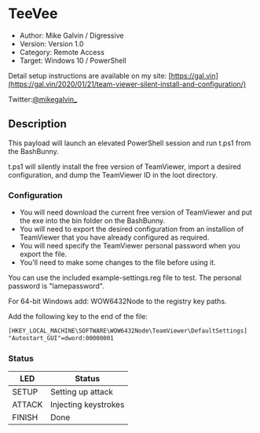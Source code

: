 # TeeVee

* Author: Mike Galvin / Digressive
* Version: Version 1.0
* Category: Remote Access
* Target: Windows 10 / PowerShell

Detail setup instructions are available on my site: [https://gal.vin](https://gal.vin/2020/01/21/team-viewer-silent-install-and-configuration/)

Twitter:[@mikegalvin_](https://twitter.com/mikegalvin_)

## Description

This payload will launch an elevated PowerShell session and run t.ps1 from the BashBunny.

t.ps1 will silently install the free version of TeamViewer, import a desired configuration, and dump the TeamViewer ID in the loot directory.

### Configuration

* You will need download the current free version of TeamViewer and put the exe into the bin folder on the BashBunny.
* You will need to export the desired configuration from an installion of TeamViewer that you have already configured as required.
* You will need specify the TeamViewer personal password when you export the file.
* You'll need to make some changes to the file before using it.

You can use the included example-settings.reg file to test. The personal password is "lamepassword".

For 64-bit Windows add: WOW6432Node to the registry key paths.

Add the following key to the end of the file:

``` txt
[HKEY_LOCAL_MACHINE\SOFTWARE\WOW6432Node\TeamViewer\DefaultSettings]
"Autostart_GUI"=dword:00000001
```

### Status

| LED    | Status               |
| ------ | ---------------------|
| SETUP  | Setting up attack    |
| ATTACK | Injecting keystrokes |
| FINISH | Done                 |
